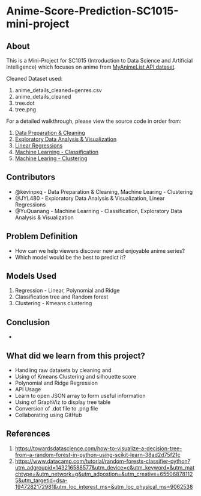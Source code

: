 # Anime-Score-Prediction-SC1015-mini-project
## About

This is a Mini-Project for SC1015 (Introduction to Data Science and Artificial Intelligence) which focuses on anime from [MyAnimeList API dataset](https://myanimelist.net/blog.php?eid=835707). 

Cleaned Dataset used: 
1. anime_details_cleaned+genres.csv
2. anime_details_cleaned
3. tree.dot
4. tree.png

For a detailed walkthrough, please view the source code in order from:

1. [Data Preparation & Cleaning](https://github.com/YuQuanang/Anime-Score-Prediction-SC1015-mini-project-/blob/f36a31005ee0257ea072e69145b5554ec99bb4b1/Data%20Preparation%20&%20Cleaning.ipynb)
2. [Exploratory Data Analysis & Visualization](https://github.com/YuQuanang/Anime-Score-Prediction-SC1015-mini-project-/blob/main/Exploratory%20Data%20Analysis%20%26%20Visualization.ipynb)
3. [Linear Regressions](https://github.com/YuQuanang/Anime-Score-Prediction-SC1015-mini-project-/blob/515b305e7ab9f803289513868d7dd7d5649a5c6e/Regressions.ipynb)
4. [Machine Learning - Classification](https://github.com/YuQuanang/Anime-Score-Prediction-SC1015-mini-project-/blob/main/Machine%20Learning%20-%20Classification.ipynb)
5. [Machine Learing - Clustering](https://github.com/YuQuanang/Anime-Score-Prediction-SC1015-mini-project-/blob/515b305e7ab9f803289513868d7dd7d5649a5c6e/Machine%20Learning%20-%20Clustering.ipynb)
  
## Contributors

- @kevinpxq - Data Preparation & Cleaning, Machine Learing - Clustering
- @JYL480 - Exploratory Data Analysis & Visualization, Linear Regressions
- @YuQuanang - Machine Learning - Classification, Exploratory Data Analysis & Visualization

## Problem Definition

- How can we help viewers discover new and enjoyable anime series?
- Which model would be the best to predict it?

## Models Used

1. Regression - Linear, Polynomial and Ridge 
2. Classification tree and Random forest
3. Clustering - Kmeans clustering

## Conclusion

- 

## What did we learn from this project?

- Handling raw datasets by cleaning and
- Using of Kmeans Clustering and silhouette score
- Polynomial and Ridge Regression 
- API Usage
- Learn to open JSON array to form useful information
- Using of GraphViz to display tree table
- Conversion of .dot file to .png file
- Collaborating using GitHub

## References
1) <https://towardsdatascience.com/how-to-visualize-a-decision-tree-from-a-random-forest-in-python-using-scikit-learn-38ad2d75f21c>
2) <https://www.datacamp.com/tutorial/random-forests-classifier-python?utm_adgroupid=143216588577&utm_device=c&utm_keyword=&utm_matchtype=&utm_network=g&utm_adpostion=&utm_creative=655068781125&utm_targetid=dsa-1947282172981&utm_loc_interest_ms=&utm_loc_physical_ms=9062538>

